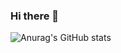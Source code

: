 ### Hi there 👋

![Anurag's GitHub stats](https://github-readme-stats.vercel.app/api?username=SametCimen1&show_icons=true&theme=radical&text_color=FFFFFF&title_color=77FFCE&icon_color=5470CF)
